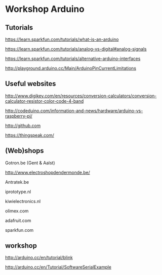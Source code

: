 # Workshop Arduino

## Tutorials

https://learn.sparkfun.com/tutorials/what-is-an-arduino

https://learn.sparkfun.com/tutorials/analog-vs-digital#analog-signals

https://learn.sparkfun.com/tutorials/alternative-arduino-interfaces

http://playground.arduino.cc/Main/ArduinoPinCurrentLimitations

## Useful websites

http://www.digikey.com/en/resources/conversion-calculators/conversion-calculator-resistor-color-code-4-band

http://codeduino.com/information-and-news/hardware/arduino-vs-raspberry-pi/

http://github.com

https://thingspeak.com/

## (Web)shops

Gotron.be (Gent & Aalst)

http://www.electroshopdendermonde.be/ 

Antratek.be

iprototype.nl

kiwielectronics.nl

olimex.com

adafruit.com

sparkfun.com

## workshop

http://arduino.cc/en/tutorial/blink

http://arduino.cc/en/Tutorial/SoftwareSerialExample


